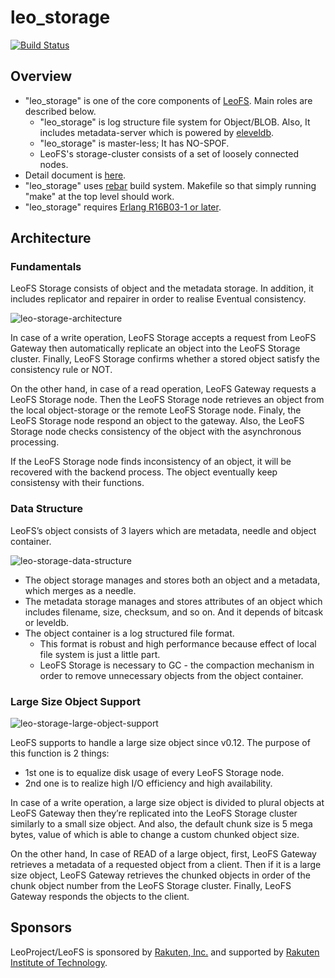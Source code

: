 # leo_storage

[![Build Status](https://secure.travis-ci.org/leo-project/leo_storage.png?branch=develop)](http://travis-ci.org/leo-project/leo_storage)

## Overview

* "leo_storage" is one of the core components of [LeoFS](https://github.com/leo-project/leofs). Main roles are described below.
  * "leo_storage" is log structure file system for Object/BLOB. Also, It includes metadata-server which is powered by [eleveldb](https://github.com/basho/eleveldb).
  * "leo_storage" is master-less; It has NO-SPOF.
  * LeoFS's storage-cluster consists of a set of loosely connected nodes.
*  Detail document is [here](http://leo-project.net/leofs/docs/).
* "leo_storage" uses [rebar](https://github.com/rebar/rebar) build system. Makefile so that simply running "make" at the top level should work.
* "leo_storage" requires [Erlang R16B03-1 or later](http://www.erlang.org/).

## Architecture
### Fundamentals

LeoFS Storage consists of object and the metadata storage. In addition, it includes replicator and repairer in order to realise Eventual consistency.

![leo-storage-architecture](https://raw.githubusercontent.com/leo-project/leofs/master/docs/assets/leofs-architecture.003.jpg)

In case of a write operation, LeoFS Storage accepts a request from LeoFS Gateway then automatically replicate an object into the LeoFS Storage cluster. Finally, LeoFS Storage confirms whether a stored object satisfy the consistency rule or NOT.

On the other hand, in case of a read operation, LeoFS Gateway requests a LeoFS Storage node. Then the LeoFS Storage node retrieves an object from the local object-storage or the remote LeoFS Storage node. Finaly, the LeoFS Storage node respond an object to the gateway. Also, the LeoFS Storage node checks consistency of the object with the asynchronous processing.

If the LeoFS Storage node finds inconsistency of an object, it will be recovered with the backend process. The object eventually keep consistensy with their functions.

### Data Structure

LeoFS’s object consists of 3 layers which are metadata, needle and object container.

![leo-storage-data-structure](https://raw.githubusercontent.com/leo-project/leofs/master/docs/assets/leofs-architecture.005.jpg)

* The object storage manages and stores both an object and a metadata, which merges as a needle.
* The metadata storage manages and stores attributes of an object which includes filename, size, checksum, and so on. And it depends of bitcask or leveldb.
* The object container is a log structured file format.
	* This format is robust and high performance because effect of local file system is just a little part.
	* LeoFS Storage is necessary to GC - the compaction mechanism in order to remove unnecessary objects from the object container.

### Large Size Object Support

![leo-storage-large-object-support](https://raw.githubusercontent.com/leo-project/leofs/master/docs/assets/leofs-architecture.006.jpg)

LeoFS supports to handle a large size object since v0.12. The purpose of this function is 2 things:

* 1st one is to equalize disk usage of every LeoFS Storage node.
* 2nd one is to realize high I/O efficiency and high availability.


In case of a write operation, a large size object is divided to plural objects at LeoFS Gateway then they’re replicated into the LeoFS Storage cluster similarly to a small size object. And also, the default chunk size is 5 mega bytes, value of which is able to change a custom chunked object size.

On the other hand, In case of READ of a large object, first, LeoFS Gateway retrieves a metadata of a requested object from a client. Then if it is a large size object, LeoFS Gateway retrieves the chunked objects in order of the chunk object number from the LeoFS Storage cluster. Finally, LeoFS Gateway responds the objects to the client.

## Sponsors

LeoProject/LeoFS is sponsored by [Rakuten, Inc.](http://global.rakuten.com/corp/) and supported by [Rakuten Institute of Technology](http://rit.rakuten.co.jp/).
